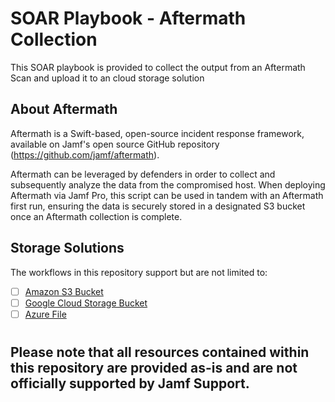 # SOAR Playbook - Aftermath Collection

This SOAR playbook is provided to collect the output from an Aftermath Scan and upload it to an cloud storage solution

## About Aftermath

Aftermath is a Swift-based, open-source incident response framework, available on Jamf's open source GitHub repository (https://github.com/jamf/aftermath).

Aftermath can be leveraged by defenders in order to collect and subsequently analyze the data from the compromised host. When deploying Aftermath via Jamf Pro, this script can be used in tandem with an Aftermath first run, ensuring the data is securely stored in a designated S3 bucket once an Aftermath collection is complete.

## Storage Solutions

The workflows in this repository support but are not limited to:

- [ ] [Amazon S3 Bucket](./aws_s3/)
- [ ] [Google Cloud Storage Bucket](./google_cloud_storage/)
- [ ] [Azure File](./azure_files/)

#
## Please note that all resources contained within this repository are provided as-is and are not officially supported by Jamf Support.